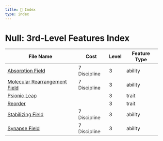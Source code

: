```yaml
---
title: 📑 Index
type: index
---
```


# Null: 3rd-Level Features Index

| File Name                                                             | Cost         | Level | Feature Type |
| --------------------------------------------------------------------- | ------------ | ----- | ------------ |
| [Absorption Field](../Absorption%20Field)                             | 7 Discipline | 3     | ability      |
| [Molecular Rearrangement Field](../Molecular%20Rearrangement%20Field) | 7 Discipline | 3     | ability      |
| [Psionic Leap](../Psionic%20Leap)                                     |              | 3     | trait        |
| [Reorder](../Reorder)                                                 |              | 3     | trait        |
| [Stabilizing Field](../Stabilizing%20Field)                           | 7 Discipline | 3     | ability      |
| [Synapse Field](../Synapse%20Field)                                   | 7 Discipline | 3     | ability      |
